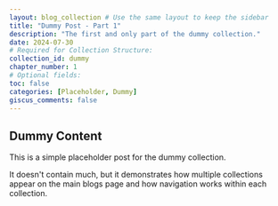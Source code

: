 ```yaml
---
layout: blog_collection # Use the same layout to keep the sidebar
title: "Dummy Post - Part 1"
description: "The first and only part of the dummy collection."
date: 2024-07-30
# Required for Collection Structure:
collection_id: dummy
chapter_number: 1
# Optional fields:
toc: false
categories: [Placeholder, Dummy]
giscus_comments: false
---
```


## Dummy Content

This is a simple placeholder post for the dummy collection.

It doesn't contain much, but it demonstrates how multiple collections appear on the main blogs page and how navigation works within each collection.
